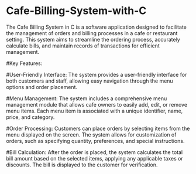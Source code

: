 # Cafe-Billing-System-with-C
The Cafe Billing System in C is a software application designed to facilitate the management of orders and billing processes in a cafe or restaurant setting. This system aims to streamline the ordering process, accurately calculate bills, and maintain records of transactions for efficient management.

#Key Features:

#User-Friendly Interface:
The system provides a user-friendly interface for both customers and staff, allowing easy navigation through the menu options and order placement.

#Menu Management:
The system includes a comprehensive menu management module that allows cafe owners to easily add, edit, or remove menu items. Each menu item is associated with a unique identifier, name, price, and category.

#Order Processing:
Customers can place orders by selecting items from the menu displayed on the screen. The system allows for customization of orders, such as specifying quantity, preferences, and special instructions.

#Bill Calculation:
After the order is placed, the system calculates the total bill amount based on the selected items, applying any applicable taxes or discounts. The bill is displayed to the customer for verification.


